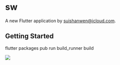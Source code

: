 # sw

A new Flutter application by suishanwen@icloud.com.

## Getting Started

flutter packages pub run build_runner build

![](http://bitcoinrobot.cn/file/img/login.jpeg) 
